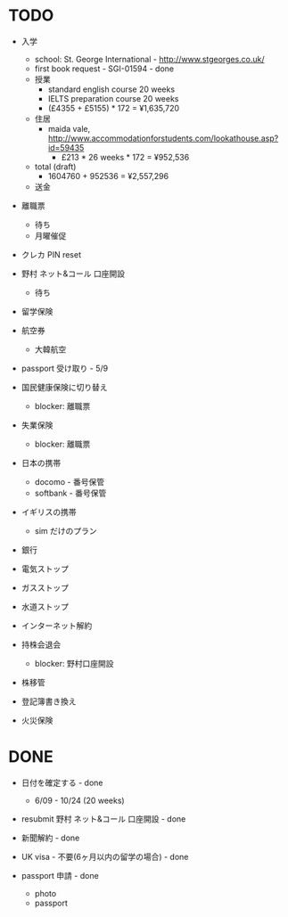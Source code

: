 # TODO

- 入学
  - school: St. George International - http://www.stgeorges.co.uk/
  - first book request - SGI-01594 - done
  - 授業
      - standard english course 20 weeks
      - IELTS preparation course 20 weeks
      - (£4355 + £5155) * 172 = ¥1,635,720
  - 住居
    - maida vale, http://www.accommodationforstudents.com/lookathouse.asp?id=59435
      - £213 * 26 weeks * 172 = ¥952,536
  - total (draft)
    - 1604760 + 952536 = ¥2,557,296
  - 送金

- 離職票
  - 待ち
  - 月曜催促

- クレカ PIN reset

- 野村 ネット&コール 口座開設
  - 待ち

- 留学保険

- 航空券
  - 大韓航空

- passport 受け取り - 5/9

- 国民健康保険に切り替え
  - blocker: 離職票

- 失業保険
  - blocker: 離職票

- 日本の携帯
  - docomo - 番号保管
  - softbank - 番号保管

- イギリスの携帯
  - sim だけのプラン

- 銀行

- 電気ストップ

- ガスストップ

- 水道ストップ

- インターネット解約

- 持株会退会
  - blocker: 野村口座開設

- 株移管

- 登記簿書き換え

- 火災保険


# DONE

- 日付を確定する - done
  - 6/09 - 10/24 (20 weeks)

- resubmit 野村 ネット&コール 口座開設 - done

- 新聞解約 - done

- UK visa - 不要(6ヶ月以内の留学の場合) - done

- passport 申請 - done
  - photo
  - passport
